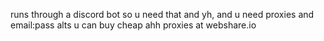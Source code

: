 runs through a discord bot so u need that and yh, and u need proxies and email:pass alts
u can buy cheap ahh proxies at webshare.io 
